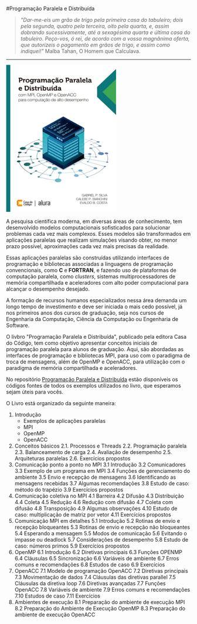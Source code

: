 #Programação Paralela e Distribuída

> _"Dar-me-eis um grão de trigo pela primeira casa do tabuleiro; dois pela segunda, quatro pela terceira, oito pela quarta, e, assim dobrando sucessivamente, até a sexagésima quarta e última casa do tabuleiro. Peço-vos, ó rei, de acordo com a vossa magnânima oferta, que autorizeis o pagamento em grãos de trigo, e assim como indiquei!"_ Malba Tahan, O Homem que Calculava.

---

<p>
  <img src="Capa.webp" width="300" height="400">
</p>

A pesquisa científica moderna, em diversas áreas de conhecimento, tem desenvolvido modelos computacionais sofisticados para solucionar problemas cada vez mais complexos. Esses modelos são transformados em aplicações paralelas que realizam simulações visando obter, no menor prazo possível, aproximações cada vez mais precisas da realidade.

Essas aplicações paralelas são construídas utilizando interfaces de programação e bibliotecas associadas a linguagens de programação convencionais, como **C** e **FORTRAN**, e fazendo uso de plataformas de computação paralela, como _clusters_, sistemas multiprocessadores de memória compartilhada e aceleradores com alto poder computacional para alcançar o desempenho desejado.

A formação de recursos humanos especializados nessa área demanda um longo tempo de investimento e deve ser iniciada o mais cedo possível, já nos primeiros anos dos cursos de graduação, seja nos cursos de Engenharia da Computação, Ciência da Computação ou Engenharia de Software.

O livbro "Programação Paralela e Distribuída", publicado pela editora Casa do Código, tem como objetivo apresentar conceitos iniciais de programação paralela para alunos de graduação. Aqui, são abordadas as interfaces de programação e bibliotecas MPI, para uso com o paradigma de troca de mensagens, além de OpenMP e OpenACC, para utilização com o paradigma de memória compartilhada e aceleradores.

No repositório [Programação Paralela e Distribuída](https://github.com/Programacao-Paralela-e-Distribuida) estão disponíveis os códigos fontes de todos os exemplos utilizados no livro, que esperamos sejam úteis para vocês. 

O Livro está organizado da seguinte maneira:

1. Introdução
   - Exemplos de aplicações paralelas
   - MPI
   - OpenMP
   - OpenACC
2. Conceitos básicos
   2.1. Processos e Threads
   2.2. Programação paralela
   2.3. Balanceamento de carga
   2.4. Avaliação de desempenho
   2.5. Arquiteturas paralelas
   2.6. Exercícios propostos
3. Comunicação ponto a ponto no MPI
   3.1 Introdução
   3.2 Comunicadores
   3.3 Exemplo de um programa em MPI
   3.4 Funções de gerenciamento do ambiente
   3.5 Envio e recepção de mensagens
   3.6 Identificando as mensagens recebidas
   3.7 Algumas recomendações
   3.8 Estudo de caso: método do trapézio
   3.9 Exercícios propostos
4. Comunicação coletiva no MPI
   4.1 Barreira
   4.2 Difusão
   4.3 Distribuição
   4.4 Coleta
   4.5 Redução
   4.6 Redução com difusão
   4.7 Coleta com difusão
   4.8 Transposição
   4.9 Algumas observações
   4.10 Estudo de caso: multiplicação de matriz por vetor
   4.11 Exercícios propostos
5. Comunicação MPI em detalhes
   5.1 Introdução
   5.2 Rotinas de envio e recepção bloqueantes
   5.3 Rotinas de envio e recepção não bloqueantes
   5.4 Esperando a mensagem
   5.5 Modos de comunicação
   5.6 Evitando o impasse ou deadlock
   5.7 Considerações de desempenho
   5.8 Estudo de caso: números primos
   5.9 Exercícios propostos
6. OpenMP
   6.1 Introdução
   6.2 Diretivas principais
   6.3 Funções OPENMP
   6.4 Cláusulas
   6.5 Sincronização
   6.6 Variáveis de ambiente
   6.7 Erros comuns e recomendações
   6.8 Estudos de caso
   6.9 Exercícios
7. OpenACC
   7.1 Modelo de programação OpenACC
   7.2 Diretivas principais
   7.3 Movimentação de dados
   7.4 Cláusulas das diretivas parallel
   7.5 Cláusulas da diretiva loop
   7.6 Diretivas avançadas
   7.7 Funções OpenACC
   7.8 Variáveis de ambiente
   7.9 Erros comuns e recomendações
   7.10 Estudos de caso
   7.11 Exercícios
8. Ambientes de execução
   8.1 Preparação do ambiente de execução MPI
   8.2 Preparação do Ambiente de Execução OpenMP
   8.3 Preparação do ambiente de execução OpenACC




